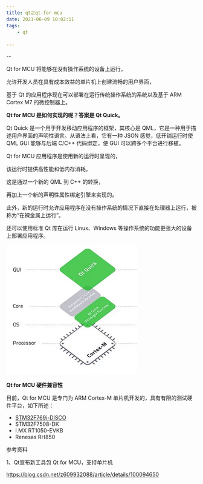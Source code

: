 ```yaml
---
title: qt之qt-for-mcu
date: 2021-06-09 10:02:11
tags:
	- qt

---
```


--

Qt for MCU 将能够在没有操作系统的设备上运行，

允许开发人员在具有成本效益的单片机上创建流畅的用户界面，

基于 Qt 的应用程序现在可以部署在运行传统操作系统的系统以及基于 ARM Cortex M7 的微控制器上。



**Qt for MCU 是如何实现的呢？答案是 Qt Quick。**

Qt Quick 是一个用于开发移动应用程序的框架，其核心是 QML，它是一种用于描述用户界面的声明性语言。从语法上看，它有一种 JSON 感觉，低开销运行时使 QML GUI 能够与后端 C/C++ 代码绑定，使 GUI 可以跨多个平台进行移植。

Qt for MCU 应用程序是使用新的运行时呈现的，

该运行时提供高性能和低内存消耗。

这是通过一个新的 QML 到 C++ 的转换，

再加上一个新的声明性属性绑定引擎来实现的。

此外，新的运行时允许应用程序在没有操作系统的情况下直接在处理器上运行，被称为“在裸金属上运行”。

还可以使用标准 Qt 库在运行 Linux、Windows 等操作系统的功能更强大的设备上部署应用程序。

![img](../images/random_name/aHR0cHM6Ly9pbWcuaXRob21lLmNvbS9uZXdzdXBsb2FkZmlsZXMvMjAxOS84LzIwMTkwODI2MjE1ODM5XzYxOTIuanBn)

**Qt for MCU 硬件兼容性**

目前，Qt for MCU 是专门为 ARM Cortex-M 单片机开发的，具有有限的测试硬件平台，如下所述：

- [STM32F769i-DISCO](https://www.cnx-software.com/2016/06/01/stmicro-unveils-two-low-cost-stm32f7-arm-cortex-m7-development-boards/#32f746g-discovery-board)
- STM32F7508-DK
- I.MX RT1050-EVKB
- Renesas RH850



参考资料

1、Qt宣布新工具包 Qt for MCU，支持单片机

https://blog.csdn.net/z609932088/article/details/100094650